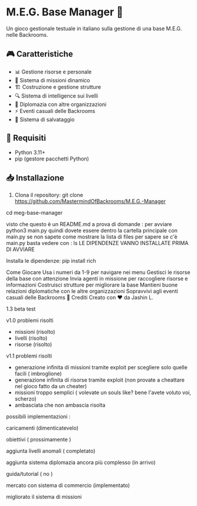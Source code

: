# M.E.G. Base Manager 🏢

Un gioco gestionale testuale in italiano sulla gestione di una base M.E.G. nelle Backrooms.

## 🎮 Caratteristiche

- 📊 Gestione risorse e personale
- 🎯 Sistema di missioni dinamico
- 🏗️ Costruzione e gestione strutture
- 🔍 Sistema di intelligence sui livelli
- 🤝 Diplomazia con altre organizzazioni
- ⚡ Eventi casuali delle Backrooms
- 💾 Sistema di salvataggio

## 🔧 Requisiti

- Python 3.11+
- pip (gestore pacchetti Python)

## 📥 Installazione

1. Clona il repository:
git clone https://github.com/MastermindOfBackrooms/M.E.G.-Manager

cd meg-base-manager

visto che questo è un README.md a prova di domande : per avviare python3 main.py quindi dovete essere dentro la cartella principale con main.py 
se non sapete come mostrare la lista di files per sapere se c'è main.py basta vedere con : ls
LE DIPENDENZE VANNO INSTALLATE PRIMA DI AVVIARE

Installa le dipendenze:
pip install rich

Come Giocare
Usa i numeri da 1-9 per navigare nei menu
Gestisci le risorse della base con attenzione
Invia agenti in missione per raccogliere risorse e informazioni
Costruisci strutture per migliorare la base
Mantieni buone relazioni diplomatiche con le altre organizzazioni
Sopravvivi agli eventi casuali delle Backrooms
👥 Crediti
Creato con ❤️ da Jashin L.

1.3 beta test

v1.0 problemi risolti
- missioni (risolto)
- livelli (risolto)
- risorse (risolto)

v1.1 problemi risolti 
- generazione infinita di missioni tramite exploit per scegliere solo quelle facili ( imbroglione)
- generazione infinita di risorse tramite exploit (non provate a cheattare nel gioco fatto da un cheater)
- missioni troppo semplici ( volevate un souls like? bene l'avete voluto voi, scherzo)
- ambasciata che non ambascia risolta


possibili implementazioni :

caricamenti (dimenticatevelo)

obiettivi ( prossimamente )

aggiunta livelli anomali ( completato)

aggiunta sistema diplomazia ancora più complesso (in arrivo)

guida/tutorial ( no )

mercato con sistema di commercio (implementato)

migliorato il sistema di missioni 
